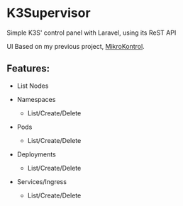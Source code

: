 # K3Supervisor

Simple K3S' control panel with Laravel, using its ReST API

UI Based on my previous project, [MikroKontrol](https://https://github.com/freemann350/MikroKontrol).

## Features:

- List Nodes

- Namespaces

  - List/Create/Delete

- Pods

  - List/Create/Delete

- Deployments

  - List/Create/Delete

- Services/Ingress

  - List/Create/Delete

